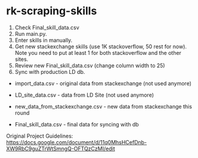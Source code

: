 # rk-scraping-skills

1. Check Final_skill_data.csv
2. Run main.py.
3. Enter skills in manually.
4. Get new stackexchange skills (use 1K stackoverflow, 50 rest for now). Note you need to put at least 1 for both stackoverflow and the other sites.
5. Review new Final_skill_data.csv (change column width to 25)
6. Sync with production LD db.

- import_data.csv - original data from stackexchange (not used anymore)
- LD_site_data.csv - data from LD Site (not used anymore)

- new_data_from_stackexchange.csv - new data from stackexchange this round
- Final_skill_data.csv - final data for syncing with db

Original Project Guidelines: https://docs.google.com/document/d/11q0MhsHCefDnb-XW9RbC9guZTrWtSmngQ-OFTQzCzMI/edit